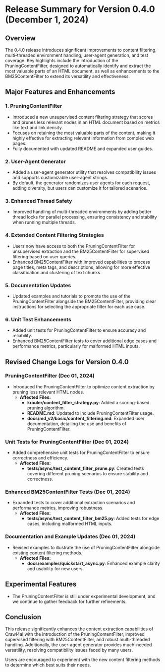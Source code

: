 # Release Summary for Version 0.4.0 (December 1, 2024)

## Overview
The 0.4.0 release introduces significant improvements to content filtering, multi-threaded environment handling, user-agent generation, and test coverage. Key highlights include the introduction of the PruningContentFilter, designed to automatically identify and extract the most valuable parts of an HTML document, as well as enhancements to the BM25ContentFilter to extend its versatility and effectiveness.

## Major Features and Enhancements

### 1. PruningContentFilter
- Introduced a new unsupervised content filtering strategy that scores and prunes less relevant nodes in an HTML document based on metrics like text and link density.
- Focuses on retaining the most valuable parts of the content, making it highly effective for extracting relevant information from complex web pages.
- Fully documented with updated README and expanded user guides.

### 2. User-Agent Generator
- Added a user-agent generator utility that resolves compatibility issues and supports customizable user-agent strings.
- By default, the generator randomizes user agents for each request, adding diversity, but users can customize it for tailored scenarios.

### 3. Enhanced Thread Safety
- Improved handling of multi-threaded environments by adding better thread locks for parallel processing, ensuring consistency and stability when running multiple threads.

### 4. Extended Content Filtering Strategies
- Users now have access to both the PruningContentFilter for unsupervised extraction and the BM25ContentFilter for supervised filtering based on user queries.
- Enhanced BM25ContentFilter with improved capabilities to process page titles, meta tags, and descriptions, allowing for more effective classification and clustering of text chunks.

### 5. Documentation Updates
- Updated examples and tutorials to promote the use of the PruningContentFilter alongside the BM25ContentFilter, providing clear instructions for selecting the appropriate filter for each use case.

### 6. Unit Test Enhancements
- Added unit tests for PruningContentFilter to ensure accuracy and reliability.
- Enhanced BM25ContentFilter tests to cover additional edge cases and performance metrics, particularly for malformed HTML inputs.

## Revised Change Logs for Version 0.4.0

### PruningContentFilter (Dec 01, 2024)
- Introduced the PruningContentFilter to optimize content extraction by pruning less relevant HTML nodes.
  - **Affected Files:**
    - **krauler/content_filter_strategy.py**: Added a scoring-based pruning algorithm.
    - **README.md**: Updated to include PruningContentFilter usage.
    - **docs/md_v2/basic/content_filtering.md**: Expanded user documentation, detailing the use and benefits of PruningContentFilter.

### Unit Tests for PruningContentFilter (Dec 01, 2024)
- Added comprehensive unit tests for PruningContentFilter to ensure correctness and efficiency.
  - **Affected Files:**
    - **tests/async/test_content_filter_prune.py**: Created tests covering different pruning scenarios to ensure stability and correctness.

### Enhanced BM25ContentFilter Tests (Dec 01, 2024)
- Expanded tests to cover additional extraction scenarios and performance metrics, improving robustness.
  - **Affected Files:**
    - **tests/async/test_content_filter_bm25.py**: Added tests for edge cases, including malformed HTML inputs.

### Documentation and Example Updates (Dec 01, 2024)
- Revised examples to illustrate the use of PruningContentFilter alongside existing content filtering methods.
  - **Affected Files:**
    - **docs/examples/quickstart_async.py**: Enhanced example clarity and usability for new users.

## Experimental Features
- The PruningContentFilter is still under experimental development, and we continue to gather feedback for further refinements.

## Conclusion
This release significantly enhances the content extraction capabilities of Crawl4ai with the introduction of the PruningContentFilter, improved supervised filtering with BM25ContentFilter, and robust multi-threaded handling. Additionally, the user-agent generator provides much-needed versatility, resolving compatibility issues faced by many users.

Users are encouraged to experiment with the new content filtering methods to determine which best suits their needs.


